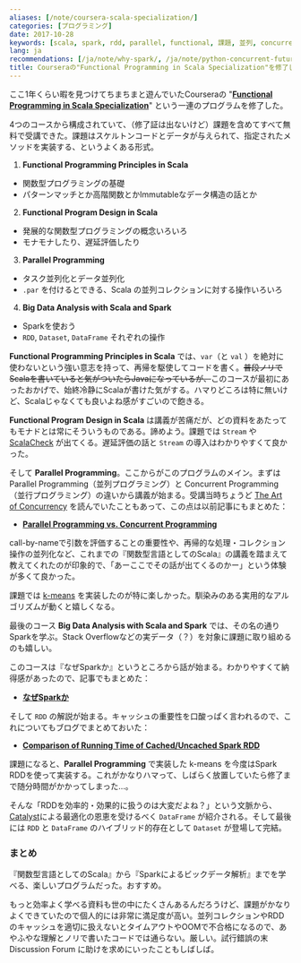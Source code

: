 ```yaml
---
aliases: [/note/coursera-scala-specialization/]
categories: [プログラミング]
date: 2017-10-28
keywords: [scala, spark, rdd, parallel, functional, 課題, 並列, concurrent, コレクション, コース]
lang: ja
recommendations: [/ja/note/why-spark/, /ja/note/python-concurrent-futures/, /ja/note/coursera-ui-ux-specialization/]
title: Courseraの"Functional Programming in Scala Specialization"を修了した
---
```


ここ1年くらい暇を見つけてちまちまと遊んでいたCourseraの "**[Functional Programming in Scala Specialization](https://www.coursera.org/specializations/scala)**" という一連のプログラムを修了した。

4つのコースから構成されていて、（修了証は出ないけど）課題を含めてすべて無料で受講できた。課題はスケルトンコードとデータが与えられて、指定されたメソッドを実装する、というよくある形式。

1. **Functional Programming Principles in Scala**
  - 関数型プログラミングの基礎
  - パターンマッチとか高階関数とかImmutableなデータ構造の話とか
2. **Functional Program Design in Scala**
  - 発展的な関数型プログラミングの概念いろいろ
  - モナモナしたり、遅延評価したり
3. **Parallel Programming**
  - タスク並列化とデータ並列化
  - `.par` を付けるとできる、Scala の並列コレクションに対する操作いろいろ
4. **Big Data Analysis with Scala and Spark**
  - Sparkを使おう
  - `RDD`, `Dataset`, `DataFrame` それぞれの操作

**Functional Programming Principles in Scala** では、`var`（と `val` ）を絶対に使わないという強い意志を持って、再帰を駆使してコードを書く。~~普段ノリでScalaを書いていると気がついたらJavaになっているが、~~このコースが最初にあったおかげで、始終冷静にScalaが書けた気がする。ハマりどころは特に無いけど、Scalaじゃなくても良いよね感がすごいので飽きる。

**Functional Program Design in Scala** は講義が苦痛だが、どの資料をあたってもモナドとは常にそういうものである。諦めよう。課題では `Stream` や [ScalaCheck](https://github.com/rickynils/scalacheck) が出てくる。遅延評価の話と `Stream` の導入はわかりやすくて良かった。

そして **Parallel Programming**。ここからがこのプログラムのメイン。まずは Parallel Programming（並列プログラミング）と Concurrent Programming（並行プログラミング）の違いから講義が始まる。受講当時ちょうど [The Art of Concurrency](http://shop.oreilly.com/product/9780596521547.do) を読んでいたこともあって、この点は以前記事にもまとめた：

- **[Parallel Programming vs. Concurrent Programming](/note/parallel-vs-concurrent/)**

call-by-nameで引数を評価することの重要性や、再帰的な処理・コレクション操作の並列化など、これまでの『関数型言語としてのScala』の講義を踏まえて教えてくれたのが印象的で、「あーここでその話が出てくるのかー」という体験が多くて良かった。

課題では [k-means](https://en.wikipedia.org/wiki/K-means_clustering) を実装したのが特に楽しかった。馴染みのある実用的なアルゴリズムが動くと嬉しくなる。

最後のコース **Big Data Analysis with Scala and Spark** では、その名の通りSparkを学ぶ。Stack Overflowなどの実データ（？）を対象に課題に取り組めるのも嬉しい。

このコースは『なぜSparkか』というところから話が始まる。わかりやすくて納得感があったので、記事でもまとめた：

- **[なぜSparkか](/note/why-spark/)**

そして `RDD` の解説が始まる。キャッシュの重要性を口酸っぱく言われるので、これについてもブログでまとめておいた：

- **[Comparison of Running Time of Cached/Uncached Spark RDD](/note/spark-rdd-cached-vs-uncached/)**

課題になると、**Parallel Programming** で実装した k-means を今度はSpark RDDを使って実装する。これがかなりハマって、しばらく放置していたら修了まで随分時間がかかってしまった…。

そんな「RDDを効率的・効果的に扱うのは大変だよね？」という文脈から、[Catalyst](https://databricks.com/blog/2015/04/13/deep-dive-into-spark-sqls-catalyst-optimizer.html)による最適化の恩恵を受けるべく `DataFrame` が紹介される。そして最後には `RDD` と `DataFrame` のハイブリッド的存在として `Dataset` が登場して完結。

### まとめ

『関数型言語としてのScala』から『Sparkによるビックデータ解析』までを学べる、楽しいプログラムだった。おすすめ。

もっと効率よく学べる資料も世の中にたくさんあるんだろうけど、課題がかなりよくできていたので個人的には非常に満足度が高い。並列コレクションやRDDのキャッシュを適切に扱えないとタイムアウトやOOMで不合格になるので、あやふやな理解とノリで書いたコードでは通らない。厳しい。試行錯誤の末 Discussion Forum に助けを求めにいったこともしばしば。